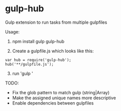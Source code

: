 gulp-hub
========

Gulp extension to run tasks from multiple gulpfiles

Usage:

1) npm install gulp gulp-hub

2) Create a gulpfile.js which looks like this:
```
var hub = require('gulp-hub');
hub('**/gulpfile.js');
```
3) run 'gulp <taskname>'

TODO:
- Fix the glob pattern to match gulp (string|Array)
- Make the assigned unique names more descriptive
- Enable dependencies between gulpfiles
